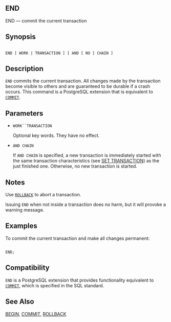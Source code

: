 ## END

END — commit the current transaction

## Synopsis

```

END [ WORK | TRANSACTION ] [ AND [ NO ] CHAIN ]
```

## Description

`END` commits the current transaction. All changes made by the transaction become visible to others and are guaranteed to be durable if a crash occurs. This command is a PostgreSQL extension that is equivalent to [`COMMIT`](sql-commit "COMMIT").

## Parameters

* `WORK``TRANSACTION`

    Optional key words. They have no effect.

* `AND CHAIN`

    If `AND CHAIN` is specified, a new transaction is immediately started with the same transaction characteristics (see [SET TRANSACTION](sql-set-transaction "SET TRANSACTION")) as the just finished one. Otherwise, no new transaction is started.

## Notes

Use [`ROLLBACK`](sql-rollback "ROLLBACK") to abort a transaction.

Issuing `END` when not inside a transaction does no harm, but it will provoke a warning message.

## Examples

To commit the current transaction and make all changes permanent:

```

END;
```

## Compatibility

`END` is a PostgreSQL extension that provides functionality equivalent to [`COMMIT`](sql-commit "COMMIT"), which is specified in the SQL standard.

## See Also

[BEGIN](sql-begin "BEGIN"), [COMMIT](sql-commit "COMMIT"), [ROLLBACK](sql-rollback "ROLLBACK")